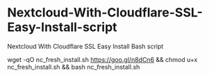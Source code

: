 # Nextcloud-With-Cloudflare-SSL-Easy-Install-script
Nextcloud With Cloudflare SSL Easy Install Bash script

wget -qO nc_fresh_install.sh https://goo.gl/n8dCn6 && chmod u+x nc_fresh_install.sh && bash nc_fresh_install.sh
